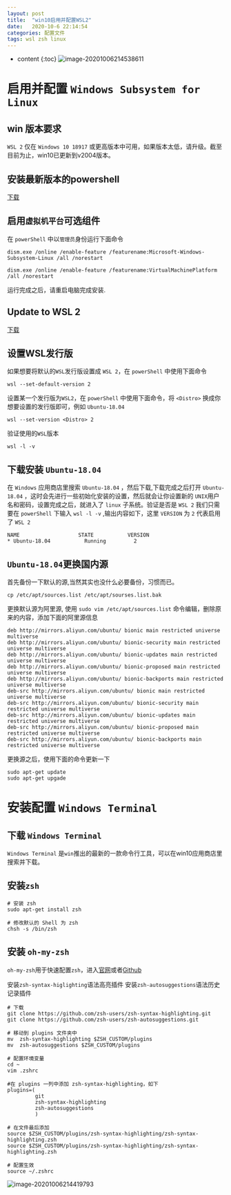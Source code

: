 ```yaml
---
layout: post
title:  "win10启用并配置WSL2"
date:   2020-10-6 22:14:54
categories: 配置文件 
tags: wsl zsh linux
---
```


* content
{:toc}
![image-20201006214538611](https://gitee.com/tai-xiaopeng/image/raw/master/img/image-20201006214538611.png)
# 启用并配置 `Windows Subsystem for Linux`

## win 版本要求

`WSL 2` 仅在 `Windows 10 18917` 或更高版本中可用，如果版本太低，请升级。截至目前为止，win10已更新到v2004版本。
## 安装最新版本的powershell  
[下载](https://i8.gs/mX655)

## 启用`虚拟机平台`可选组件

在 `powerShell` 中以`管理员`身份运行下面命令

```
dism.exe /online /enable-feature /featurename:Microsoft-Windows-Subsystem-Linux /all /norestart

dism.exe /online /enable-feature /featurename:VirtualMachinePlatform /all /norestart
```

运行完成之后，请重启电脑完成安装.

## Update to WSL 2
[下载](https://i8.gs/j1wC4)

## 设置WSL发行版

如果想要将默认的`WSL`发行版设置成 `WSL 2`，在 `powerShell` 中使用下面命令

```
wsl --set-default-version 2
```

设置某一个发行版为`WSL2`，在 `powerShell` 中使用下面命令，将 `<Distro>` 换成你想要设置的发行版即可，例如 `Ubuntu-18.04`

```
wsl --set-version <Distro> 2
```

验证使用的`WSL`版本

```
wsl -l -v
```

## 下载安装 `Ubuntu-18.04`

在 `Windows` 应用商店里搜索 `Ubuntu-18.04` ，然后下载,下载完成之后打开 `Ubuntu-18.04` ，这时会先进行一些初始化安装的设置，然后就会让你设置新的 `UNIX`用户名和密码，设置完成之后，就进入了 `linux` 子系统。验证是否是 `WSL 2` 我们只需要在 `powerShell` 下输入 `wsl -l -v` ,输出内容如下，这里 `VERSION` 为 `2` 代表启用了 `WSL 2`

```
NAME                   STATE           VERSION
* Ubuntu-18.04           Running         2
```

## `Ubuntu-18.04`更换国内源

首先备份一下默认的源,当然其实也没什么必要备份，习惯而已。
```
cp /etc/apt/sources.list /etc/apt/sourses.list.bak
```

更换默认源为阿里源, 使用 `sudo vim /etc/apt/sources.list` 命令编辑，删除原来的内容，添加下面的阿里源信息

```
deb http://mirrors.aliyun.com/ubuntu/ bionic main restricted universe multiverse
deb http://mirrors.aliyun.com/ubuntu/ bionic-security main restricted universe multiverse
deb http://mirrors.aliyun.com/ubuntu/ bionic-updates main restricted universe multiverse
deb http://mirrors.aliyun.com/ubuntu/ bionic-proposed main restricted universe multiverse
deb http://mirrors.aliyun.com/ubuntu/ bionic-backports main restricted universe multiverse
deb-src http://mirrors.aliyun.com/ubuntu/ bionic main restricted universe multiverse
deb-src http://mirrors.aliyun.com/ubuntu/ bionic-security main restricted universe multiverse
deb-src http://mirrors.aliyun.com/ubuntu/ bionic-updates main restricted universe multiverse
deb-src http://mirrors.aliyun.com/ubuntu/ bionic-proposed main restricted universe multiverse
deb-src http://mirrors.aliyun.com/ubuntu/ bionic-backports main restricted universe multiverse
```

更换源之后，使用下面的命令更新一下

```
sudo apt-get update
sudo apt-get upgade
```

# 安装配置 `Windows Terminal`

## 下载 `Windows Terminal`

`Windows Terminal` 是`win`推出的最新的一款命令行工具，可以在win10应用商店里搜索并下载。

## 安装`zsh`

```
# 安装 zsh
sudo apt-get install zsh

# 修改默认的 Shell 为 zsh
chsh -s /bin/zsh
```

## 安装 `oh-my-zsh`

`oh-my-zsh`用于快速配置`zsh`，进入[官网](https://ohmyz.sh/)或者[Github](https://github.com/ohmyzsh/ohmyzsh)


安装`zsh-syntax-higlighting`语法高亮插件
安装`zsh-autosuggestions`语法历史记录插件

```shell
# 下载
git clone https://github.com/zsh-users/zsh-syntax-highlighting.git
git clone https://github.com/zsh-users/zsh-autosuggestions.git

# 移动到 plugins 文件夹中
mv  zsh-syntax-highlighting $ZSH_CUSTOM/plugins
mv  zsh-autosuggestions $ZSH_CUSTOM/plugins

# 配置环境变量
cd ~
vim .zshrc

#在 plugins 一列中添加 zsh-syntax-highlighting，如下
plugins=(
         git
         zsh-syntax-highlighting
         zsh-autosuggestions
         )

# 在文件最后添加
source $ZSH_CUSTOM/plugins/zsh-syntax-highlighting/zsh-syntax-highlighting.zsh
source $ZSH_CUSTOM/plugins/zsh-syntax-highlighting/zsh-syntax-highlighting.zsh

# 配置生效
source ~/.zshrc
```
![image-20201006214419793](https://gitee.com/tai-xiaopeng/image/raw/master/img/image-20201006214419793.png)

